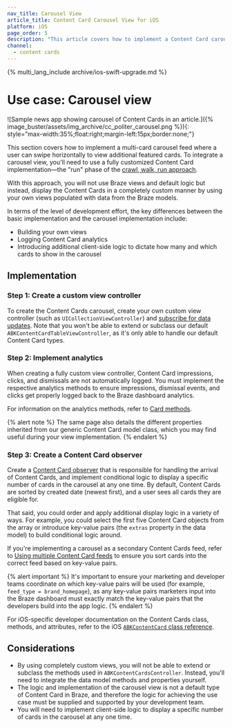```yaml
---
nav_title: Carousel View
article_title: Content Card Carousel View for iOS
platform: iOS
page_order: 5
description: "This article covers how to implement a Content Card carousel view use case for iOS applications."
channel:
  - content cards
---
```


{% multi_lang_include archive/ios-swift-upgrade.md %}

# Use case: Carousel view

![Sample news app showing carousel of Content Cards in an article.]({% image_buster/assets/img_archive/cc_politer_carousel.png %}){: style="max-width:35%;float:right;margin-left:15px;border:none;"}

This section covers how to implement a multi-card carousel feed where a user can swipe horizontally to view additional featured cards. To integrate a carousel view, you'll need to use a fully customized Content Card implementation—the "run" phase of the [crawl, walk, run approach][1].

With this approach, you will not use Braze views and default logic but instead, display the Content Cards in a completely custom manner by using your own views populated with data from the Braze models.

In terms of the level of development effort, the key differences between the basic implementation and the carousel implementation include:

- Building your own views
- Logging Content Card analytics
- Introducing additional client-side logic to dictate how many and which cards to show in the carousel

## Implementation

### Step 1: Create a custom view controller

To create the Content Cards carousel, create your own custom view controller (such as `UICollectionViewController`) and [subscribe for data updates]({{site.baseurl}}/developer_guide/platform_integration_guides/ios/content_cards/integration/#getting-the-data). Note that you won't be able to extend or subclass our default `ABKContentCardTableViewController`, as it's only able to handle our default Content Card types.

### Step 2: Implement analytics

When creating a fully custom view controller, Content Card impressions, clicks, and dismissals are not automatically logged. You must implement the respective analytics methods to ensure impressions, dismissal events, and clicks get properly logged back to the Braze dashboard analytics.

For information on the analytics methods, refer to [Card methods]({{site.baseurl}}/developer_guide/platform_integration_guides/ios/content_cards/integration/#card-methods). 

{% alert note %}
The same page also details the different properties inherited from our generic Content Card model class, which you may find useful during your view implementation.
{% endalert %}

### Step 3: Create a Content Card observer

Create a [Content Card observer]({{site.baseurl}}/developer_guide/platform_integration_guides/ios/content_cards/multiple_feeds/#step-2-set-up-a-content-card-listener) that is responsible for handling the arrival of Content Cards, and implement conditional logic to display a specific number of cards in the carousel at any one time. By default, Content Cards are sorted by created date (newest first), and a user sees all cards they are eligible for.

That said, you could order and apply additional display logic in a variety of ways. For example, you could select the first five Content Card objects from the array or introduce key-value pairs (the `extras` property in the data model) to build conditional logic around.

If you're implementing a carousel as a secondary Content Cards feed, refer to [Using multiple Content Card feeds]({{site.baseurl}}/developer_guide/platform_integration_guides/ios/content_cards/multiple_feeds/) to ensure you sort cards into the correct feed based on key-value pairs.

{% alert important %}
It's important to ensure your marketing and developer teams coordinate on which key-value pairs will be used (for example, `feed_type = brand_homepage`), as any key-value pairs marketers input into the Braze dashboard must exactly match the key-value pairs that the developers build into the app logic.
{% endalert %}

For iOS-specific developer documentation on the Content Cards class, methods, and attributes, refer to the iOS [`ABKContentCard` class reference](https://appboy.github.io/appboy-ios-sdk/docs/interface_a_b_k_content_card.html).

## Considerations

- By using completely custom views, you will not be able to extend or subclass the methods used in `ABKContentCardsController`. Instead, you'll need to integrate the data model methods and properties yourself.
- The logic and implementation of the carousel view is not a default type of Content Card in Braze, and therefore the logic for achieving the use case must be supplied and supported by your development team.
- You will need to implement client-side logic to display a specific number of cards in the carousel at any one time.

[1]: {{site.baseurl}}/user_guide/message_building_by_channel/content_cards/customize/#customization-approaches
